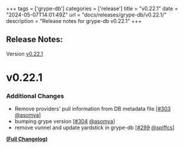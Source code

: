 +++
tags = ['grype-db']
categories = ['release']
title = "v0.22.1"
date = "2024-05-07T14:01:49Z"
url = "docs/releases/grype-db/v0.22.1/"
description = "Release notes for grype-db v0.22.1"
+++

## Release Notes:
Version [v0.22.1](https://github.com/anchore/grype-db/releases/tag/v0.22.1)

# v0.22.1

### Additional Changes

- Remove providers' pull information from DB metadata file [[#303](https://github.com/anchore/grype-db/pull/303) [@asomya](https://github.com/asomya)]
- bumping grype version [[#304](https://github.com/anchore/grype-db/pull/304) [@asomya](https://github.com/asomya)]
- remove vunnel and update yardstick in grype-db [[#299](https://github.com/anchore/grype-db/pull/299) [@spiffcs](https://github.com/spiffcs)]

**[(Full Changelog)](https://github.com/anchore/grype-db/compare/v0.22.0...v0.22.1)**
